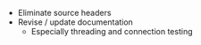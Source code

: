 * Eliminate source headers
* Revise / update documentation
  - Especially threading and connection testing

